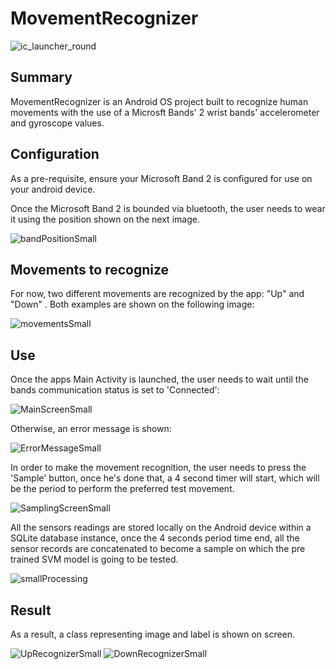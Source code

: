 # MovementRecognizer
![ic_launcher_round](https://user-images.githubusercontent.com/61889565/92423972-d9ee7480-f137-11ea-9511-7e7b0b14fa6a.png)

## Summary
MovementRecognizer is an Android OS project built to recognize human movements with the use of a Microsft Bands' 2 wrist bands' accelerometer and gyroscope values.

## Configuration
As a pre-requisite, ensure your Microsoft Band 2 is configured for use on your android device.

Once the Microsoft Band 2 is bounded via bluetooth, the user needs to wear it using the position shown on the next image.

![bandPositionSmall](https://user-images.githubusercontent.com/61889565/92423971-d955de00-f137-11ea-970f-2356c3f950de.jpg)

## Movements to recognize
For now, two different movements are recognized by the app: "Up" and "Down" . Both examples are shown on the following image:

![movementsSmall](https://user-images.githubusercontent.com/61889565/92424924-8cbfd200-f13a-11ea-99e3-c8de8693f26e.png)

## Use
Once the apps Main Activity is launched, the user needs to wait until the bands communication status is set to 'Connected':

![MainScreenSmall](https://user-images.githubusercontent.com/61889565/92423976-da870b00-f137-11ea-8aff-13c9ec574c44.png)

Otherwise, an error message is shown:

![ErrorMessageSmall](https://user-images.githubusercontent.com/61889565/92425446-2340c300-f13c-11ea-96d7-f55b1941f38c.png)

In order to make the movement recognition, the user needs to press the 'Sample' button, once he's done that, a 4 second timer will start, which will be the period to perform the preferred test movement.

![SamplingScreenSmall](https://user-images.githubusercontent.com/61889565/92423974-da870b00-f137-11ea-8bf5-4a9cc3a22101.png)

All the sensors readings are stored locally on the Android device within a SQLite database instance, once the 4 seconds period time end, all the sensor records are concatenated to become a sample on which the pre trained SVM model is going to be tested.    

![smallProcessing](https://user-images.githubusercontent.com/61889565/92513339-fe446280-f1c4-11ea-8584-56e2e15677eb.png)

## Result
As a result, a class representing image and label is shown on screen.

![UpRecognizerSmall](https://user-images.githubusercontent.com/61889565/92423977-db1fa180-f137-11ea-8653-88ad23bc626a.png)
![DownRecognizerSmall](https://user-images.githubusercontent.com/61889565/92423980-db1fa180-f137-11ea-9240-6128fc20099e.png)

